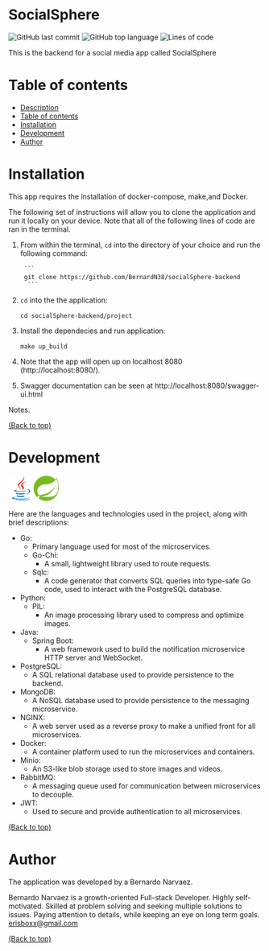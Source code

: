 # SocialSphere


![GitHub last commit](https://img.shields.io/github/last-commit/BernardN38/socialSphere-backend)
![GitHub top language](https://img.shields.io/github/languages/top/BernardN38/socialSphere-backend)
![Lines of code](https://img.shields.io/tokei/lines/github/BernardN38/socialSphere-backend)



This is the backend for a social media app called SocialSphere


# Table of contents
- [Description](#SocialSphere)
- [Table of contents](#table-of-contents)
- [Installation](#installation)
- [Development](#development)
- [Author](#author)

# Installation

This app requires the installation of docker-compose, make,and Docker.


The following set of instructions will allow you to clone the application and run it locally on your device. Note that all of the following lines of code are ran in the terminal.

1. From within the terminal, `cd` into the directory of your choice and run the following command:

        ```
        git clone https://github.com/BernardN38/socialSphere-backend
         ```

2. `cd` into the the application: 
	
	```
	cd socialSphere-backend/project
	```

3. Install the dependecies and run application:

	```
	make up_build
	```

	
5. Note that the app will open up on localhost 8080 (http://localhost:8080/). 
6. Swagger documentation can be seen at http://localhost:8080/swagger-ui.html

Notes.


	
[(Back to top)](#table-of-contents)



# Development




<img src="https://raw.githubusercontent.com/devicons/devicon/1119b9f84c0290e0f0b38982099a2bd027a48bf1/icons/java/java-original.svg" alt="Java Logo" height="50px" width="50px"><img src="https://raw.githubusercontent.com/devicons/devicon/1119b9f84c0290e0f0b38982099a2bd027a48bf1/icons/spring/spring-original.svg" alt="Spring Logo" height="50px" width="50px">

Here are the languages and technologies used in the project, along with brief descriptions:

- Go:
  - Primary language used for most of the microservices.
  - Go-Chi:
    - A small, lightweight library used to route requests.
  - Sqlc:
    - A code generator that converts SQL queries into type-safe Go code, used to interact with the PostgreSQL database.
- Python:
  - PIL:
    - An image processing library used to compress and optimize images.
- Java:
  - Spring Boot:
    - A web framework used to build the notification microservice HTTP server and WebSocket.
- PostgreSQL:
  - A SQL relational database used to provide persistence to the backend.
- MongoDB:
  - A NoSQL database used to provide persistence to the messaging microservice.
- NGINX:
  - A web server used as a reverse proxy to make a unified front for all microservices.
- Docker:
  - A container platform used to run the microservices and containers.
- Minio:
  - An S3-like blob storage used to store images and videos.
- RabbitMQ:
  - A messaging queue used for communication between microservices to decouple.
- JWT:
  - Used to secure and provide authentication to all microservices.






[(Back to top)](#table-of-contents)

# Author

The application was developed by a Bernardo Narvaez.

Bernardo Narvaez is a growth-oriented Full-stack Developer. Highly self-motivated. Skilled at problem solving and seeking multiple solutions to issues. Paying attention to details, while keeping an eye on long term goals.
[erisboxx@gmail.com](erisboxx@gmail.com)

[(Back to top)](#table-of-contents)
